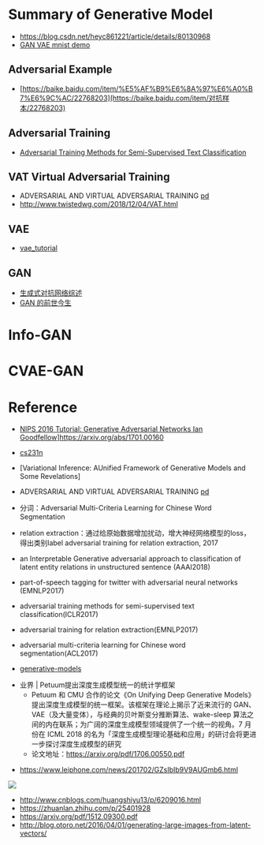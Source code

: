 
# Summary of Generative Model

+ https://blog.csdn.net/heyc861221/article/details/80130968
+ [GAN VAE mnist demo](https://github.com/kvmanohar22/Generative-Models)

## Adversarial Example

+ [https://baike.baidu.com/item/%E5%AF%B9%E6%8A%97%E6%A0%B7%E6%9C%AC/22768203](https://baike.baidu.com/item/对抗样本/22768203)

## Adversarial Training
+ [Adversarial Training Methods for Semi-Supervised Text Classification](https://arxiv.org/abs/1605.07725)

## VAT Virtual Adversarial Training
+ ADVERSARIAL AND VIRTUAL ADVERSARIAL TRAINING [pd](https://arxiv.org/pdf/1605.07725.pdf)
+ http://www.twistedwg.com/2018/12/04/VAT.html

## VAE

+ [vae_tutorial](https://github.com/cdoersch/vae_tutorial)

## GAN

+ [生成式对抗网络综述](https://zhuanlan.zhihu.com/p/39398823)
+ [GAN 的前世今生](https://zhuanlan.zhihu.com/p/72942856)

# Info-GAN

# CVAE-GAN

# Reference

+ [NIPS 2016 Tutorial: Generative Adversarial Networks Ian Goodfellow](https://arxiv.org/search/cs?searchtype=author&query=Goodfellow%2C+I)]https://arxiv.org/abs/1701.00160
+ [cs231n](http://cs231n.stanford.edu/syllabus.html)
+ [Variational Inference: AUnified Framework  of Generative Models and Some Revelations]
+ ADVERSARIAL AND VIRTUAL ADVERSARIAL TRAINING [pd](https://arxiv.org/pdf/1605.07725.pdf)
+ 分词：Adversarial Multi-Criteria Learning for Chinese Word Segmentation
+ relation extraction：通过给原始数据增加扰动，增大神经网络模型的loss，得出类别label  adversarial training for relation extraction, 2017
+ an Interpretable Generative adversarial approach to classification of latent entity relations in unstructured sentence (AAAI2018) 
+ part-of-speech tagging for twitter with adversarial neural networks (EMNLP2017) 
+ adversarial training methods for semi-supervised text classification(ICLR2017) 
+ adversarial training for relation extraction(EMNLP2017) 
+ adversarial multi-criteria learning for Chinese word segmentation(ACL2017)

+ [generative-models](https://github.com/wiseodd/generative-models)

- 业界 | Petuum提出深度生成模型统一的统计学框架
  - Petuum 和 CMU 合作的论文《On Unifying Deep Generative Models》提出深度生成模型的统一框架。该框架在理论上揭示了近来流行的 GAN、VAE（及大量变体），与经典的贝叶斯变分推断算法、wake-sleep 算法之间的内在联系；为广阔的深度生成模型领域提供了一个统一的视角。7 月份在 ICML 2018 的名为「深度生成模型理论基础和应用」的研讨会将更进一步探讨深度生成模型的研究
  - 论文地址：https://arxiv.org/pdf/1706.00550.pdf

+ https://www.leiphone.com/news/201702/GZsIbIb9V9AUGmb6.html

![](http://ww1.sinaimg.cn/large/006tNc79ly1g3q4bv21lgj30kk0dwmyt.jpg)

+ http://www.cnblogs.com/huangshiyu13/p/6209016.html
+ https://zhuanlan.zhihu.com/p/25401928
+ https://arxiv.org/pdf/1512.09300.pdf
+ http://blog.otoro.net/2016/04/01/generating-large-images-from-latent-vectors/